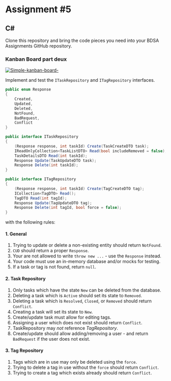 # Assignment #5

## C&#35;

Clone this repository and bring the code pieces you need into your BDSA Assignments GitHub repository.

### Kanban Board part deux

[![Simple-kanban-board-](https://upload.wikimedia.org/wikipedia/commons/thumb/d/d3/Simple-kanban-board-.jpg/512px-Simple-kanban-board-.jpg)](https://commons.wikimedia.org/wiki/File:Simple-kanban-board-.jpg "Jeff.lasovski [CC BY-SA 3.0 (https://creativecommons.org/licenses/by-sa/3.0)], via Wikimedia Commons")

Implement and test the `ITaskRepository` and `ITagRepository` interfaces.

```csharp
public enum Response
{
    Created,
    Updated,
    Deleted,
    NotFound,
    BadRequest,
    Conflict
}

public interface ITaskRepository
{
    (Response response, int taskId) Create(TaskCreateDTO task);
    IReadOnlyCollection<TaskListDTO> Read(bool includeRemoved = false);
    TaskDetailsDTO Read(int taskId);
    Response Update(TaskUpdateDTO task);
    Response Delete(int taskId);
}

public interface ITagRepository
{
    (Response response, int taskId) Create(TagCreateDTO tag);
    ICollection<TagDTO> Read();
    TagDTO Read(int tagId);
    Response Update(TagUpdateDTO tag);
    Response Delete(int tagId, bool force = false);
}
```

with the following rules:

#### 1. General

1. Trying to update or delete a non-existing entity should return `NotFound`.
1. `CUD` should return a proper `Response`.
1. Your are not allowed to write `throw new ...` - use the `Response` instead.
1. Your code must use an in-memory database and/or mocks for testing.
1. If a task or tag is not found, return `null`.

#### 2. Task Repository

1. Only tasks which have the state `New` can be deleted from the database.
1. Deleting a task which is `Active` should set its state to `Removed`.
1. Deleting a task which is `Resolved`, `Closed`, or `Removed` should return `Conflict`.
1. Creating a task will set its state to `New`.
1. Create/update task must allow for editing tags.
1. Assigning a user which does not exist should return `Conflict`.
1. TaskRepository may *not* reference *TagRepository*.
1. Create/update should allow adding/removing a user - and return `BadRequest` if the user does not exist.

#### 3. Tag Repository

1. Tags which are in use may only be deleted using the `force`.
1. Trying to delete a tag in use without the `force` should return `Conflict`.
1. Trying to create a tag which exists already should return `Conflict`.
